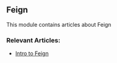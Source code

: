 ## Feign

This module contains articles about Feign

### Relevant Articles:

- [Intro to Feign](https://www.baeldung.com/intro-to-feign)

